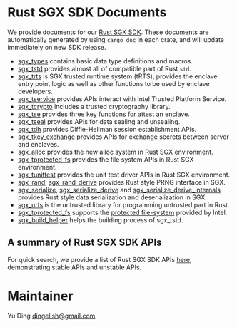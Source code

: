 # Rust SGX SDK Documents

We provide documents for our [Rust SGX SDK](https://github.com/baidu/rust-sgx-sdk). These documents are automatically generated by using `cargo doc` in each crate, and will update immediately on new SDK release.

* [sgx_types](https://dingelish.github.io/sgx_types/sgx_types/index.html) contains basic data type definitions and macros.
* [sgx_tstd](https://dingelish.github.io/sgx_tstd/sgx_tstd/index.html) provides almost all of compatible part of Rust `std`.
* [sgx_trts](https://dingelish.github.io/sgx_trts/sgx_trts/index.html) is SGX trusted runtime system (tRTS), provides the enclave entry point logic as well as other functions to be used by enclave developers.
* [sgx_tservice](https://dingelish.github.io/sgx_tservice/sgx_tservice/index.html) provides APIs interact with Intel Trusted Platform Service.
* [sgx_tcrypto](https://dingelish.github.io/sgx_tcrypto/sgx_tcrypto/index.html) includes a trusted cryptography library.
* [sgx_tse](https://dingelish.github.io/sgx_tse/sgx_tse/index.html) provides three key functions for attest an enclave.
* [sgx_tseal](https://dingelish.github.io/sgx_tseal/sgx_tseal/index.html) provides APIs for data sealing and unsealing.
* [sgx_tdh](https://dingelish.github.io/sgx_tdh/sgx_tdh/index.html) provides Diffie-Hellman session establishment APIs.
* [sgx_tkey_exchange](https://dingelish.github.io/sgx_tkey_exchange/sgx_tkey_exchange/index.html) provides APIs for exchange secrets between server and enclaves.
* [sgx_alloc](https://dingelish.github.io/sgx_alloc/sgx_alloc/index.html) provides the new alloc system in Rust SGX environment.
* [sgx_tprotected_fs](https://dingelish.github.io/sgx_tprotected_fs/sgx_tprotected_fs/index.html) provides the file system APIs in Rust SGX environment.
* [sgx_tunittest](https://dingelish.github.io/sgx_tunittest/sgx_tunittest/index.html) provides the unit test driver APIs in Rust SGX environment.
* [sgx_rand](https://dingelish.github.io/sgx_rand/sgx_rand/index.html), [sgx_rand_derive](https://dingelish.github.io/sgx_rand_derive/sgx_rand_derive/index.html) provides Rust style PRNG interface in SGX.
* [sgx_serialize](https://dingelish.github.io/sgx_serialize/sgx_serialize/index.html), [sgx_serialize_derive](https://dingelish.github.io/sgx_serialize_derive/sgx_serialize_derive/index.html) and [sgx_serialize_derive_internals](https://dingelish.github.io/sgx_serialize_derive_internals/sgx_serialize_derive_internals/index.html) provides Rust style data serialization and deserialization in SGX.
* [sgx_urts](https://dingelish.github.io/sgx_urts/sgx_urts/index.html) is the untrusted library for programming untrusted part in Rust.
* [sgx_tprotected_fs](https://dingelish.github.io/sgx_tprotected_fs/sgx_tprotected_fs/index.html) supports the [protected file-system](https://github.com/intel/linux-sgx/tree/master/sdk/protected_fs/sgx_tprotected_fs) provided by Intel.
* [sgx_build_helper](https://dingelish.github.io/build_helper/sgx_build_helper/index.html) helps the building process of sgx_tstd.

## A summary of Rust SGX SDK APIs
For quick search, we provide a list of Rust SGX SDK APIs [here](https://dingelish.github.io/summary/index.html), demonstrating stable APIs and unstable APIs.

# Maintainer
Yu Ding dingelish@gmail.com


